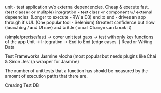 unit - test application w/o external dependencies. Cheap & execute fast. (test classes or mulitple)
integration - test class or component w/ external depeencies. (Longer to execute - RW a DB)
end to end - drives an app through it's UI. (One popular tool - Selenium)
Greatest confidence but slow (launching / and UI nav) and brittle ( small Change can break it)

(simple/precise/fast) -> cover unit test gaps -> test with only key functions of the app
Unit -> Integration -> End to End
(edge cases)  | Read or Writing Data

Test Frameworks
Jasmine
Mocha (most popular but needs plugins like Chai & Sinon 
Jest (a wrapper for Jasmine)

The number of unit tests that a function has should be measured by the amount of execution paths that there are.

Creating Test DB